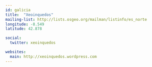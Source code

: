 ```yaml
---
id: galicia
title:  "Xeoinquedos"
mailing-list: http://lists.osgeo.org/mailman/listinfo/es_norte
longitude: -8.549
latitude: 42.878

social:
  twitter: xeoinquedos

websites:
  main: http://xeoinquedos.wordpress.com
---
```

